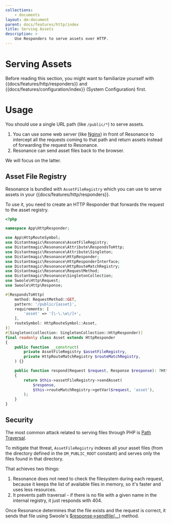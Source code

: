 ```yaml
---
collections: 
    - documents
layout: dm:document
parent: docs/features/http/index
title: Serving Assets
description: >
    Use Responders to serve assets over HTTP.
---
```


# Serving Assets

Before reading this section, you might want to familiarize yourself with 
{{docs/features/http/responders}} and {{docs/features/configuration/index}} 
(System Configuration) first.

# Usage

You should use a single URL path (like `/public/*`) to serve assets.

1. You can use some web server (like [Nginx](https://www.nginx.com/)) in front
    of Resonance to intercept all the requests coming to that path and return
    assets instead of forwarding the request to Resonance.
2. Resonance can send asset files back to the browser.

We will focus on the latter.

## Asset File Registry

Resonance is bundled with `AssetFileRegistry` which you can use to serve assets
in your {{docs/features/http/responders}}.

To use it, you need to create an HTTP Responder that forwards the request to 
the asset registry.

```php
<?php

namespace App\HttpResponder;

use App\HttpRouteSymbol;
use Distantmagic\Resonance\AssetFileRegistry;
use Distantmagic\Resonance\Attribute\RespondsToHttp;
use Distantmagic\Resonance\Attribute\Singleton;
use Distantmagic\Resonance\HttpResponder;
use Distantmagic\Resonance\HttpResponderInterface;
use Distantmagic\Resonance\HttpRouteMatchRegistry;
use Distantmagic\Resonance\RequestMethod;
use Distantmagic\Resonance\SingletonCollection;
use Swoole\Http\Request;
use Swoole\Http\Response;

#[RespondsToHttp(
    method: RequestMethod::GET,
    pattern: '/public/{asset}',
    requirements: [
        'asset' => '[\-\.\w\/]+',
    ],
    routeSymbol: HttpRouteSymbol::Asset,
)]
#[Singleton(collection: SingletonCollection::HttpResponder)]
final readonly class Asset extends HttpResponder
{
    public function __construct(
        private AssetFileRegistry $assetFileRegistry,
        private HttpRouteMatchRegistry $routeMatchRegistry,
    ) {}

    public function respond(Request $request, Response $response): ?HttpResponderInterface
    {
        return $this->assetFileRegistry->sendAsset(
            $response, 
            $this->routeMatchRegistry->getVar($request, 'asset'),
        );
    }
}
```

## Security 

The most common attack related to serving files through PHP is 
[Path Traversal](https://owasp.org/www-community/attacks/Path_Traversal). 

To mitigate that threat, `AssetFileRegistry` indexes all your asset 
files (from the directory defined in the `DM_PUBLIC_ROOT` constant) and serves
only the files found in that directory.

That achieves two things: 

1. Resonance does not need to check the filesystem during each request,
    because it keeps the list of available files in memory, so it's faster and
    uses less resources.
2. It prevents path traversal - if there is no file with a given name in the
    internal registry, it just responds with 404.

Once Resonance determines that the file exists and the request is correct,
it sends that file using Swoole's 
[$response->sendfile(...)](https://wiki.swoole.com/#/http_server?id=sendfile)
method.
